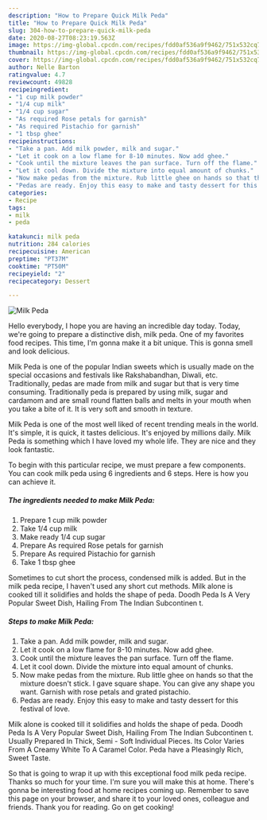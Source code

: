 ```yaml
---
description: "How to Prepare Quick Milk Peda"
title: "How to Prepare Quick Milk Peda"
slug: 304-how-to-prepare-quick-milk-peda
date: 2020-08-27T08:23:19.563Z
image: https://img-global.cpcdn.com/recipes/fdd0af536a9f9462/751x532cq70/milk-peda-recipe-main-photo.jpg
thumbnail: https://img-global.cpcdn.com/recipes/fdd0af536a9f9462/751x532cq70/milk-peda-recipe-main-photo.jpg
cover: https://img-global.cpcdn.com/recipes/fdd0af536a9f9462/751x532cq70/milk-peda-recipe-main-photo.jpg
author: Nelle Barton
ratingvalue: 4.7
reviewcount: 49828
recipeingredient:
- "1 cup milk powder"
- "1/4 cup milk"
- "1/4 cup sugar"
- "As required Rose petals for garnish"
- "As required Pistachio for garnish"
- "1 tbsp ghee"
recipeinstructions:
- "Take a pan. Add milk powder, milk and sugar."
- "Let it cook on a low flame for 8-10 minutes. Now add ghee."
- "Cook until the mixture leaves the pan surface. Turn off the flame."
- "Let it cool down. Divide the mixture into equal amount of chunks."
- "Now make pedas from the mixture. Rub little ghee on hands so that the mixture doesn&#39;t stick. I gave square shape. You can give any shape you want. Garnish with rose petals and grated pistachio."
- "Pedas are ready. Enjoy this easy to make and tasty dessert for this festival of love."
categories:
- Recipe
tags:
- milk
- peda

katakunci: milk peda 
nutrition: 284 calories
recipecuisine: American
preptime: "PT37M"
cooktime: "PT50M"
recipeyield: "2"
recipecategory: Dessert

---
```



![Milk Peda](https://img-global.cpcdn.com/recipes/fdd0af536a9f9462/751x532cq70/milk-peda-recipe-main-photo.jpg)

Hello everybody, I hope you are having an incredible day today. Today, we're going to prepare a distinctive dish, milk peda. One of my favorites food recipes. This time, I'm gonna make it a bit unique. This is gonna smell and look delicious.

Milk Peda is one of the popular Indian sweets which is usually made on the special occasions and festivals like Rakshabandhan, Diwali, etc. Traditionally, pedas are made from milk and sugar but that is very time consuming. Traditionally peda is prepared by using milk, sugar and cardamom and are small round flatten balls and melts in your mouth when you take a bite of it. It is very soft and smooth in texture.

Milk Peda is one of the most well liked of recent trending meals in the world. It's simple, it is quick, it tastes delicious. It's enjoyed by millions daily. Milk Peda is something which I have loved my whole life. They are nice and they look fantastic.


To begin with this particular recipe, we must prepare a few components. You can cook milk peda using 6 ingredients and 6 steps. Here is how you can achieve it.

<!--inarticleads1-->

##### The ingredients needed to make Milk Peda:

1. Prepare 1 cup milk powder
1. Take 1/4 cup milk
1. Make ready 1/4 cup sugar
1. Prepare As required Rose petals for garnish
1. Prepare As required Pistachio for garnish
1. Take 1 tbsp ghee


Sometimes to cut short the process, condensed milk is added. But in the milk peda recipe, I haven&#39;t used any short cut methods. Milk alone is cooked till it solidifies and holds the shape of peda. Doodh Peda Is A Very Popular Sweet Dish, Hailing From The Indian Subcontinen t. 

<!--inarticleads2-->

##### Steps to make Milk Peda:

1. Take a pan. Add milk powder, milk and sugar.
1. Let it cook on a low flame for 8-10 minutes. Now add ghee.
1. Cook until the mixture leaves the pan surface. Turn off the flame.
1. Let it cool down. Divide the mixture into equal amount of chunks.
1. Now make pedas from the mixture. Rub little ghee on hands so that the mixture doesn&#39;t stick. I gave square shape. You can give any shape you want. Garnish with rose petals and grated pistachio.
1. Pedas are ready. Enjoy this easy to make and tasty dessert for this festival of love.


Milk alone is cooked till it solidifies and holds the shape of peda. Doodh Peda Is A Very Popular Sweet Dish, Hailing From The Indian Subcontinen t. Usually Prepared In Thick, Semi - Soft Individual Pieces. Its Color Varies From A Creamy White To A Caramel Color. Peda have a Pleasingly Rich, Sweet Taste. 

So that is going to wrap it up with this exceptional food milk peda recipe. Thanks so much for your time. I'm sure you will make this at home. There's gonna be interesting food at home recipes coming up. Remember to save this page on your browser, and share it to your loved ones, colleague and friends. Thank you for reading. Go on get cooking!
